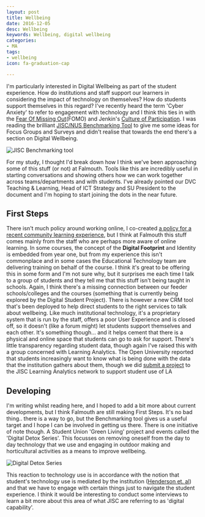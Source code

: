 ```yaml
---
layout: post
title: Wellbeing
date: 2016-12-05
desc: Wellbeing
keywords: Wellbeing, digital wellbeing
categories:
- MA
tags:
- wellbeing
icon: fa-graduation-cap

---
```

I'm particularly interested in Digital Wellbeing as part of the student experience. How do institutions and staff support our learners in considering the impact of technology on themselves? How do students support themselves in this regard? I've recently heard the term 'Cyber Anxiety' to refer to engagement with technology and I think this ties in with the [Fear Of Missing Out](http://www.huffingtonpost.com/news/fear-of-missing-out/)(FOMO) and Jenkin's [Culture of Participation](https://www.youtube.com/watch?v=HYbSD_GdkjU). I was reading the brilliant [JISC/NUS Benchmarking Tool](http://repository.jisc.ac.uk/6140/1/Jisc_NUS_student_experience_benchmarking_tool.pdf) to give me some ideas for Focus Groups and Surveys and didn't realise that towards the end there's a section on Digital Wellbeing.

![JISC Benchmarking tool](http://image.slidesharecdn.com/slidesforucl-150613220309-lva1-app6891/95/jisc-benchmarking-students-digital-experience-helen-beetham-8-638.jpg?cb=1434241373)

For my study, I thought I'd break down how I think we've been approaching some of this stuff (or not) at Falmouth. Tools like this are incredibly useful in starting conversations and showing others how we can work together across teams/departments and with students. I've already pointed our DVC Teaching & Learning, Head of ICT Strategy and SU President to the document and I'm hoping to start joining the dots in the near future.

## First Steps

There isn't much policy around working online, I co-created [a policy for a recent community learning experience](http://uotv.tumblr.com/post/102879103062/university-of-the-village-code-of-conduct), but I think at Falmouth this stuff comes mainly from the staff who are perhaps more aware of online learning. In some courses, the concept of the **Digital Footprint** and Identity is embedded from year one, but from my experience this isn't commonplace and in some cases the Educational Technology team are delivering training on behalf of the course. I think it's great to be offering this in some form and I'm not sure why, but it surprises me each time I talk to a group of students and they tell me that this stuff isn't being taught in schools. Again, I think there's a missing connection between our feeder schools/colleges and the courses (something that is currently being explored by the Digital Student Project). There is however a new CRM tool that's been deployed to help direct students to the right services to talk about wellbeing. Like much institutional technology, it's a proprietary system that is run by the staff, offers a poor User Experience and is closed off, so it doesn't (like a forum might) let students support themselves and each other. It's something though... and it helps cement that there is a physical and online space that students can go to ask for support. There's little transparency regarding student data, though again I've raised this with a group concerned with Learning Analytics. The Open University reported that students increasingly want to know what is being done with the data that the institution gathers about them, though we did [submit a project](http://notes.mrkn.us/blog/wellbeing) to the JISC Learning Analytics network to support student use of LA

## Developing

I'm writing whilst reading here, and I hoped to add a bit more about current developments, but I think Falmouth are still making First Steps. It's no bad thing.. there is a way to go, but the Benchmarking tool gives us a useful target and I hope I can be involved in getting us there. There is one initiative of note though. A Student Union 'Green Living' project and events called the 'Digital Detox Series'. This focusses on removing oneself from the day to day technology that we use and engaging in outdoor making and horticultural activities as a means to improve wellbeing.

![Digital Detox Series](http://www.fxu.org.uk/pageassets/greenliving/best-of-FXU-GLP-Facebook_RGB.jpg)

This reaction to technology use is in accordance with the notion that student's technology use is mediated by the institution ([Henderson et. al](student-perceptions-od-what-works-in-edtech/)) and that we have to engage with certain things just to navigate the student experience. I think it would be interesting to conduct some interviews to learn a bit more about this area of what JISC are referring to as 'digital capability'.